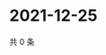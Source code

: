 # 2021-12-25

共 0 条

<!-- BEGIN WEIBO -->
<!-- 最后更新时间 Sat Dec 25 2021 03:00:31 GMT+0800 (China Standard Time) -->

<!-- END WEIBO -->
